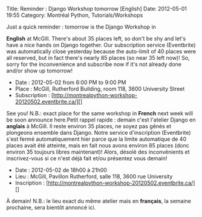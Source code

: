 Title: Reminder : Django Workshop tomorrow [English]
Date: 2012-05-01 19:55
Category: Montréal Python, Tutorials/Workshops

<!--:en-->Just a quick reminder : tomorrow is the Django Workshop in
**English** at McGill. There's about 35 places left, so don't be shy and
let's have a nice hands on Django together. Our subscription service
(Eventbrite) was automatically close yesterday because the auto-limit of
40 places were all reserved, but in fact there's nearly 85 places (so
near 35 left now)! So, sorry for the inconvenience and subscribe now if
it's not already done and/or show up tomorrow!

-   Date : 2012-05-02 from 6:00 PM to 9:00 PM
-   Place : McGill, Rutherford Building, room 118, 3600 University
    Street
-   Subscription :
    [http://montrealpython-workshop-20120502.eventbrite.ca/][]

See you! N.B.: exact place for the same workshop in **French** next week
will be soon announce here.<!--:--><!--:fr-->Petit rappel rapide :
demain c'est l'atelier Django en **anglais** à McGill. Il reste environ
35 places, ne soyez pas gênés et plongeons ensemble dans Django. Notre
service d'inscription (Eventbrite) s'est fermé automatiquement hier
parce que la limite automatique de 40 places avait été atteinte, mais en
fait nous avons environ 85 places (donc environ 35 toujours libres
maintenant)! Alors, désolé des inconvénients et inscrivez-vous si ce
n'est déjà fait et/ou présentez vous demain!

-   Date : 2012-05-02 de 18h00 à 21h00
-   Lieu : McGill, Pavillon Rutherford, salle 118, 3600 rue University
-   Inscription :
    [http://montrealpython-workshop-20120502.eventbrite.ca/][]

À demain! N.B.: le lieu exact du même atelier mais en **français**, la
semaine prochaine, sera bientôt annoncé ici.<!--:-->

</p>

  [http://montrealpython-workshop-20120502.eventbrite.ca/]: http://montrealpython-workshop-20120502.eventbrite.ca/

